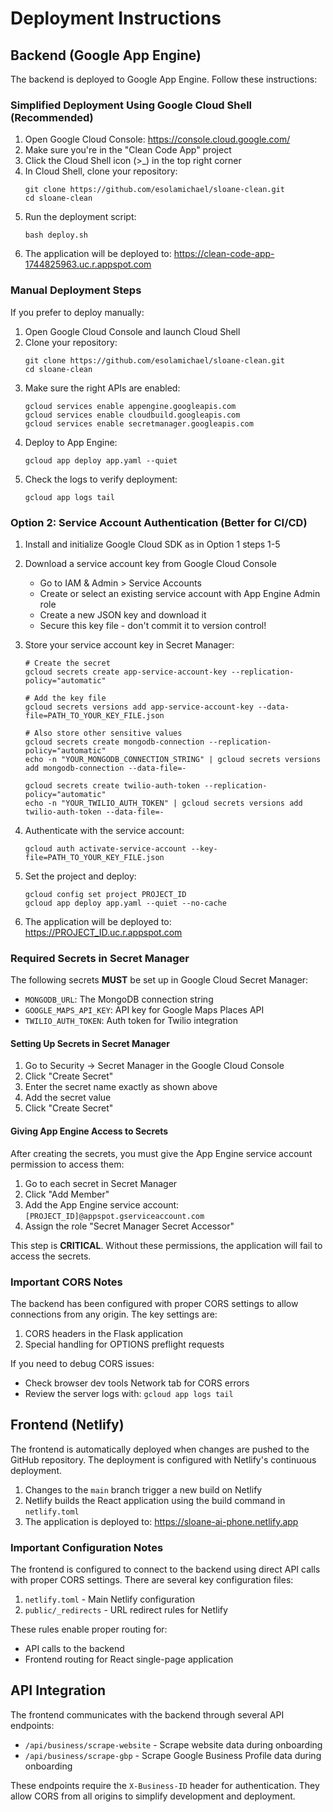 # Deployment Instructions

## Backend (Google App Engine)

The backend is deployed to Google App Engine. Follow these instructions:

### Simplified Deployment Using Google Cloud Shell (Recommended)

1. Open Google Cloud Console: https://console.cloud.google.com/
2. Make sure you're in the "Clean Code App" project
3. Click the Cloud Shell icon (>_) in the top right corner
4. In Cloud Shell, clone your repository:
   ```
   git clone https://github.com/esolamichael/sloane-clean.git
   cd sloane-clean
   ```
5. Run the deployment script:
   ```
   bash deploy.sh
   ```
6. The application will be deployed to: https://clean-code-app-1744825963.uc.r.appspot.com

### Manual Deployment Steps

If you prefer to deploy manually:

1. Open Google Cloud Console and launch Cloud Shell
2. Clone your repository:
   ```
   git clone https://github.com/esolamichael/sloane-clean.git
   cd sloane-clean
   ```
3. Make sure the right APIs are enabled:
   ```
   gcloud services enable appengine.googleapis.com
   gcloud services enable cloudbuild.googleapis.com
   gcloud services enable secretmanager.googleapis.com
   ```
4. Deploy to App Engine:
   ```
   gcloud app deploy app.yaml --quiet
   ```
5. Check the logs to verify deployment:
   ```
   gcloud app logs tail
   ```

### Option 2: Service Account Authentication (Better for CI/CD)

1. Install and initialize Google Cloud SDK as in Option 1 steps 1-5

2. Download a service account key from Google Cloud Console
   - Go to IAM & Admin > Service Accounts
   - Create or select an existing service account with App Engine Admin role
   - Create a new JSON key and download it
   - Secure this key file - don't commit it to version control!

3. Store your service account key in Secret Manager:
   ```
   # Create the secret
   gcloud secrets create app-service-account-key --replication-policy="automatic"
   
   # Add the key file
   gcloud secrets versions add app-service-account-key --data-file=PATH_TO_YOUR_KEY_FILE.json
   
   # Also store other sensitive values
   gcloud secrets create mongodb-connection --replication-policy="automatic"
   echo -n "YOUR_MONGODB_CONNECTION_STRING" | gcloud secrets versions add mongodb-connection --data-file=-
   
   gcloud secrets create twilio-auth-token --replication-policy="automatic"
   echo -n "YOUR_TWILIO_AUTH_TOKEN" | gcloud secrets versions add twilio-auth-token --data-file=-
   ```
   
4. Authenticate with the service account:
   ```
   gcloud auth activate-service-account --key-file=PATH_TO_YOUR_KEY_FILE.json
   ```

4. Set the project and deploy:
   ```
   gcloud config set project PROJECT_ID
   gcloud app deploy app.yaml --quiet --no-cache
   ```

5. The application will be deployed to: https://PROJECT_ID.uc.r.appspot.com

### Required Secrets in Secret Manager

The following secrets **MUST** be set up in Google Cloud Secret Manager:

- `MONGODB_URL`: The MongoDB connection string
- `GOOGLE_MAPS_API_KEY`: API key for Google Maps Places API
- `TWILIO_AUTH_TOKEN`: Auth token for Twilio integration

#### Setting Up Secrets in Secret Manager

1. Go to Security → Secret Manager in the Google Cloud Console
2. Click "Create Secret"
3. Enter the secret name exactly as shown above
4. Add the secret value
5. Click "Create Secret"

#### Giving App Engine Access to Secrets

After creating the secrets, you must give the App Engine service account permission to access them:

1. Go to each secret in Secret Manager
2. Click "Add Member"
3. Add the App Engine service account: `[PROJECT_ID]@appspot.gserviceaccount.com`
4. Assign the role "Secret Manager Secret Accessor"

This step is **CRITICAL**. Without these permissions, the application will fail to access the secrets.

### Important CORS Notes

The backend has been configured with proper CORS settings to allow connections from any origin. The key settings are:

1. CORS headers in the Flask application
2. Special handling for OPTIONS preflight requests

If you need to debug CORS issues:
- Check browser dev tools Network tab for CORS errors
- Review the server logs with: `gcloud app logs tail`

## Frontend (Netlify)

The frontend is automatically deployed when changes are pushed to the GitHub repository. The deployment is configured with Netlify's continuous deployment.

1. Changes to the `main` branch trigger a new build on Netlify
2. Netlify builds the React application using the build command in `netlify.toml`
3. The application is deployed to: https://sloane-ai-phone.netlify.app

### Important Configuration Notes

The frontend is configured to connect to the backend using direct API calls with proper CORS settings. There are several key configuration files:

1. `netlify.toml` - Main Netlify configuration
2. `public/_redirects` - URL redirect rules for Netlify

These rules enable proper routing for:
- API calls to the backend
- Frontend routing for React single-page application

## API Integration

The frontend communicates with the backend through several API endpoints:

- `/api/business/scrape-website` - Scrape website data during onboarding
- `/api/business/scrape-gbp` - Scrape Google Business Profile data during onboarding

These endpoints require the `X-Business-ID` header for authentication. They allow CORS from all origins to simplify development and deployment.